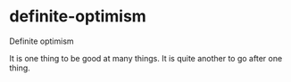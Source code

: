 definite-optimism
=================

Definite optimism

It is one thing to be good at many things. It is quite another to go after one thing.
